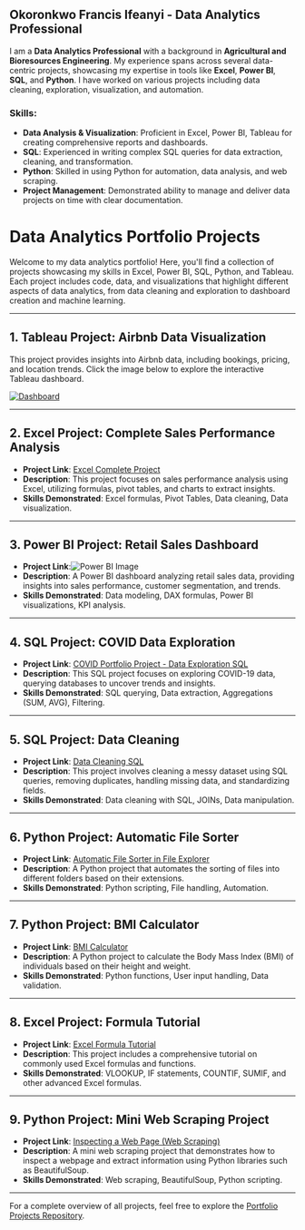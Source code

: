 ## Okoronkwo Francis Ifeanyi - Data Analytics Professional

I am a **Data Analytics Professional** with a background in **Agricultural and Bioresources Engineering**. My experience spans across several data-centric projects, showcasing my expertise in tools like **Excel**, **Power BI**, **SQL**, and **Python**. I have worked on various projects including data cleaning, exploration, visualization, and automation.

### Skills:
- **Data Analysis & Visualization**: Proficient in Excel, Power BI, Tableau for creating comprehensive reports and dashboards.
- **SQL**: Experienced in writing complex SQL queries for data extraction, cleaning, and transformation.
- **Python**: Skilled in using Python for automation, data analysis, and web scraping.
- **Project Management**: Demonstrated ability to manage and deliver data projects on time with clear documentation.



# Data Analytics Portfolio Projects

Welcome to my data analytics portfolio! Here, you'll find a collection of projects showcasing my skills in Excel, Power BI, SQL, Python, and Tableau. Each project includes code, data, and visualizations that highlight different aspects of data analytics, from data cleaning and exploration to dashboard creation and machine learning.

---

## 1. Tableau Project: Airbnb Data Visualization

This project provides insights into Airbnb data, including bookings, pricing, and location trends. Click the image below to explore the interactive Tableau dashboard.

[![Dashboard](upload/main/Dashboard1.png)](https://public.tableau.com/views/AirBNBTableuFullProjectFrancis/Dashboard1?:language=en-GB&:sid=&:redirect=auth&:display_count=n&:origin=viz_share_link)

---

## 2. Excel Project: Complete Sales Performance Analysis

- **Project Link**: [Excel Complete Project](https://github.com/Francisroyce/PortfolioProjects/blob/main/Excel%20Complete%20Project.xlsx)
- **Description**: This project focuses on sales performance analysis using Excel, utilizing formulas, pivot tables, and charts to extract insights.
- **Skills Demonstrated**: Excel formulas, Pivot Tables, Data cleaning, Data visualization.

---

## 3. Power BI Project: Retail Sales Dashboard

- **Project Link**:![Power BI Image](../powerBI%20image.png)
- **Description**: A Power BI dashboard analyzing retail sales data, providing insights into sales performance, customer segmentation, and trends.
- **Skills Demonstrated**: Data modeling, DAX formulas, Power BI visualizations, KPI analysis.

---

## 4. SQL Project: COVID Data Exploration

- **Project Link**: [COVID Portfolio Project - Data Exploration SQL](https://github.com/Francisroyce/PortfolioProjects/blob/main/COVID%20Portfolio%20Project%20-%20Data%20Exploration.sql)
- **Description**: This SQL project focuses on exploring COVID-19 data, querying databases to uncover trends and insights.
- **Skills Demonstrated**: SQL querying, Data extraction, Aggregations (SUM, AVG), Filtering.

---

## 5. SQL Project: Data Cleaning

- **Project Link**: [Data Cleaning SQL](https://github.com/Francisroyce/PortfolioProjects/blob/main/DATA%20CLEANING.sql)
- **Description**: This project involves cleaning a messy dataset using SQL queries, removing duplicates, handling missing data, and standardizing fields.
- **Skills Demonstrated**: Data cleaning with SQL, JOINs, Data manipulation.

---

## 6. Python Project: Automatic File Sorter

- **Project Link**: [Automatic File Sorter in File Explorer](https://github.com/Francisroyce/PortfolioProjects/blob/main/Automatic%20File%20Sorter%20in%20File%20Explorer.ipynb)
- **Description**: A Python project that automates the sorting of files into different folders based on their extensions.
- **Skills Demonstrated**: Python scripting, File handling, Automation.

---

## 7. Python Project: BMI Calculator

- **Project Link**: [BMI Calculator](https://github.com/Francisroyce/PortfolioProjects/blob/main/BMI%20CALCULATOR.ipynb)
- **Description**: A Python project to calculate the Body Mass Index (BMI) of individuals based on their height and weight.
- **Skills Demonstrated**: Python functions, User input handling, Data validation.

---

## 8. Excel Project: Formula Tutorial

- **Project Link**: [Excel Formula Tutorial](https://github.com/Francisroyce/PortfolioProjects/blob/main/EXCEL%20FORMULAR%20TUTORIAL.xlsx)
- **Description**: This project includes a comprehensive tutorial on commonly used Excel formulas and functions.
- **Skills Demonstrated**: VLOOKUP, IF statements, COUNTIF, SUMIF, and other advanced Excel formulas.

---

## 9. Python Project: Mini Web Scraping Project

- **Project Link**: [Inspecting a Web Page (Web Scraping)](https://github.com/Francisroyce/PortfolioProjects/blob/main/Inspecting%20a%20Web%20Page_scrapping.ipynb)
- **Description**: A mini web scraping project that demonstrates how to inspect a webpage and extract information using Python libraries such as BeautifulSoup.
- **Skills Demonstrated**: Web scraping, BeautifulSoup, Python scripting.

---

For a complete overview of all projects, feel free to explore the [Portfolio Projects Repository](https://github.com/Francisroyce/PortfolioProjects).

